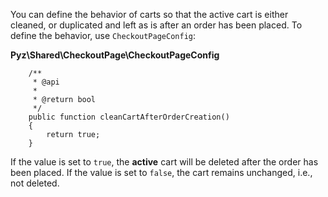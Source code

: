 You can define the behavior of carts so that the active cart is either cleaned, or duplicated and left as is after an order has been placed. 
To define the behavior, use `CheckoutPageConfig`:

**Pyz\Shared\CheckoutPage\CheckoutPageConfig**
   
```
    /**
     * @api
     *
     * @return bool
     */
    public function cleanCartAfterOrderCreation()
    {
        return true;
    }
```

If the value is set to `true`, the **active** cart will be deleted after the order has been placed. 
If the value is set to `false`, the cart remains unchanged, i.e., not deleted.